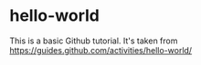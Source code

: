 # hello-world

This is a basic Github tutorial.
It's taken from https://guides.github.com/activities/hello-world/
